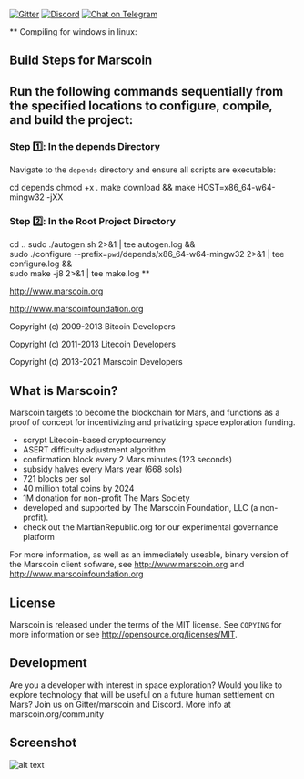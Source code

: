 [![Gitter](https://badges.gitter.im/marscoin-dev/community.svg)](https://gitter.im/marscoin-dev/community?utm_source=badge&utm_medium=badge&utm_campaign=pr-badge) [![Discord](https://img.shields.io/discord/591914197219016707.svg?label=&logo=discord&logoColor=ffffff&color=7389D8&labelColor=6A7EC2)](https://discord.gg/WuUJYBr) [![Chat on Telegram](https://img.shields.io/badge/Chat%20on-Telegram-brightgreen.svg)](https://t.me/realmarscoin)


**
Compiling for windows in linux:


## Build Steps for Marscoin

## Run the following commands sequentially from the specified locations to configure, compile, and build the project:

### Step 1️⃣: In the depends Directory
Navigate to the `depends` directory and ensure all scripts are executable:

cd depends
chmod +x *.*
make download && make HOST=x86_64-w64-mingw32 -jXX

### Step 2️⃣: In the Root Project Directory
cd ..
sudo ./autogen.sh 2>&1 | tee autogen.log && \
sudo ./configure --prefix=`pwd`/depends/x86_64-w64-mingw32 2>&1 | tee configure.log && \
sudo make -j8 2>&1 | tee make.log
**


http://www.marscoin.org

http://www.marscoinfoundation.org

Copyright (c) 2009-2013 Bitcoin Developers

Copyright (c) 2011-2013 Litecoin Developers

Copyright (c) 2013-2021 Marscoin Developers

What is Marscoin?
----------------

Marscoin targets to become the blockchain for Mars, and functions as a proof of concept for incentivizing and privatizing space exploration funding.

- scrypt Litecoin-based cryptocurrency
- ASERT difficulty adjustment algorithm 
- confirmation block every 2 Mars minutes (123 seconds)
- subsidy halves every Mars year (668 sols)
- 721 blocks per sol
- 40 million total coins by 2024
- 1M donation for non-profit The Mars Society
- developed and supported by The Marscoin Foundation, LLC (a non-profit).
- check out the MartianRepublic.org for our experimental governance platform

For more information, as well as an immediately useable, binary version of
the Marscoin client sofware, see http://www.marscoin.org and http://www.marscoinfoundation.org

License
-------

Marscoin is released under the terms of the MIT license. See `COPYING` for more
information or see http://opensource.org/licenses/MIT.

Development
-----------
Are you a developer with interest in space exploration? Would you like to explore technology that 
will be useful on a future human settlement on Mars? Join us on Gitter/marscoin and Discord. More
info at marscoin.org/community


Screenshot
----------

![alt text](https://i.imgur.com/wb0X0Ox.jpg "Marscoin QT client startup version 1.5")
